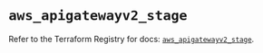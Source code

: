 # `aws_apigatewayv2_stage`

Refer to the Terraform Registry for docs: [`aws_apigatewayv2_stage`](https://registry.terraform.io/providers/hashicorp/aws/5.65.0/docs/resources/apigatewayv2_stage).
